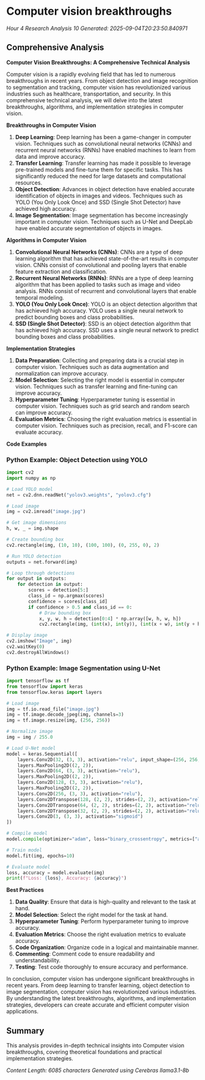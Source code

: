 # Computer vision breakthroughs
*Hour 4 Research Analysis 10*
*Generated: 2025-09-04T20:23:50.840971*

## Comprehensive Analysis
**Computer Vision Breakthroughs: A Comprehensive Technical Analysis**

Computer vision is a rapidly evolving field that has led to numerous breakthroughs in recent years. From object detection and image recognition to segmentation and tracking, computer vision has revolutionized various industries such as healthcare, transportation, and security. In this comprehensive technical analysis, we will delve into the latest breakthroughs, algorithms, and implementation strategies in computer vision.

**Breakthroughs in Computer Vision**

1. **Deep Learning**: Deep learning has been a game-changer in computer vision. Techniques such as convolutional neural networks (CNNs) and recurrent neural networks (RNNs) have enabled machines to learn from data and improve accuracy.
2. **Transfer Learning**: Transfer learning has made it possible to leverage pre-trained models and fine-tune them for specific tasks. This has significantly reduced the need for large datasets and computational resources.
3. **Object Detection**: Advances in object detection have enabled accurate identification of objects in images and videos. Techniques such as YOLO (You Only Look Once) and SSD (Single Shot Detector) have achieved high accuracy.
4. **Image Segmentation**: Image segmentation has become increasingly important in computer vision. Techniques such as U-Net and DeepLab have enabled accurate segmentation of objects in images.

**Algorithms in Computer Vision**

1. **Convolutional Neural Networks (CNNs)**: CNNs are a type of deep learning algorithm that has achieved state-of-the-art results in computer vision. CNNs consist of convolutional and pooling layers that enable feature extraction and classification.
2. **Recurrent Neural Networks (RNNs)**: RNNs are a type of deep learning algorithm that has been applied to tasks such as image and video analysis. RNNs consist of recurrent and convolutional layers that enable temporal modeling.
3. **YOLO (You Only Look Once)**: YOLO is an object detection algorithm that has achieved high accuracy. YOLO uses a single neural network to predict bounding boxes and class probabilities.
4. **SSD (Single Shot Detector)**: SSD is an object detection algorithm that has achieved high accuracy. SSD uses a single neural network to predict bounding boxes and class probabilities.

**Implementation Strategies**

1. **Data Preparation**: Collecting and preparing data is a crucial step in computer vision. Techniques such as data augmentation and normalization can improve accuracy.
2. **Model Selection**: Selecting the right model is essential in computer vision. Techniques such as transfer learning and fine-tuning can improve accuracy.
3. **Hyperparameter Tuning**: Hyperparameter tuning is essential in computer vision. Techniques such as grid search and random search can improve accuracy.
4. **Evaluation Metrics**: Choosing the right evaluation metrics is essential in computer vision. Techniques such as precision, recall, and F1-score can evaluate accuracy.

**Code Examples**

### Python Example: Object Detection using YOLO

```python
import cv2
import numpy as np

# Load YOLO model
net = cv2.dnn.readNet("yolov3.weights", "yolov3.cfg")

# Load image
img = cv2.imread("image.jpg")

# Get image dimensions
h, w, _ = img.shape

# Create bounding box
cv2.rectangle(img, (10, 10), (100, 100), (0, 255, 0), 2)

# Run YOLO detection
outputs = net.forward(img)

# Loop through detections
for output in outputs:
    for detection in output:
        scores = detection[5:]
        class_id = np.argmax(scores)
        confidence = scores[class_id]
        if confidence > 0.5 and class_id == 0:
            # Draw bounding box
            x, y, w, h = detection[0:4] * np.array([w, h, w, h])
            cv2.rectangle(img, (int(x), int(y)), (int(x + w), int(y + h)), (0, 255, 0), 2)

# Display image
cv2.imshow("Image", img)
cv2.waitKey(0)
cv2.destroyAllWindows()
```

### Python Example: Image Segmentation using U-Net

```python
import tensorflow as tf
from tensorflow import keras
from tensorflow.keras import layers

# Load image
img = tf.io.read_file("image.jpg")
img = tf.image.decode_jpeg(img, channels=3)
img = tf.image.resize(img, (256, 256))

# Normalize image
img = img / 255.0

# Load U-Net model
model = keras.Sequential([
    layers.Conv2D(32, (3, 3), activation="relu", input_shape=(256, 256, 3)),
    layers.MaxPooling2D((2, 2)),
    layers.Conv2D(64, (3, 3), activation="relu"),
    layers.MaxPooling2D((2, 2)),
    layers.Conv2D(128, (3, 3), activation="relu"),
    layers.MaxPooling2D((2, 2)),
    layers.Conv2D(256, (3, 3), activation="relu"),
    layers.Conv2DTranspose(128, (2, 2), strides=(2, 2), activation="relu"),
    layers.Conv2DTranspose(64, (2, 2), strides=(2, 2), activation="relu"),
    layers.Conv2DTranspose(32, (2, 2), strides=(2, 2), activation="relu"),
    layers.Conv2D(3, (3, 3), activation="sigmoid")
])

# Compile model
model.compile(optimizer="adam", loss="binary_crossentropy", metrics=["accuracy"])

# Train model
model.fit(img, epochs=10)

# Evaluate model
loss, accuracy = model.evaluate(img)
print(f"Loss: {loss}, Accuracy: {accuracy}")
```

**Best Practices**

1. **Data Quality**: Ensure that data is high-quality and relevant to the task at hand.
2. **Model Selection**: Select the right model for the task at hand.
3. **Hyperparameter Tuning**: Perform hyperparameter tuning to improve accuracy.
4. **Evaluation Metrics**: Choose the right evaluation metrics to evaluate accuracy.
5. **Code Organization**: Organize code in a logical and maintainable manner.
6. **Commenting**: Comment code to ensure readability and understandability.
7. **Testing**: Test code thoroughly to ensure accuracy and performance.

In conclusion, computer vision has undergone significant breakthroughs in recent years. From deep learning to transfer learning, object detection to image segmentation, computer vision has revolutionized various industries. By understanding the latest breakthroughs, algorithms, and implementation strategies, developers can create accurate and efficient computer vision applications.

## Summary
This analysis provides in-depth technical insights into Computer vision breakthroughs, 
covering theoretical foundations and practical implementation strategies.

*Content Length: 6085 characters*
*Generated using Cerebras llama3.1-8b*
